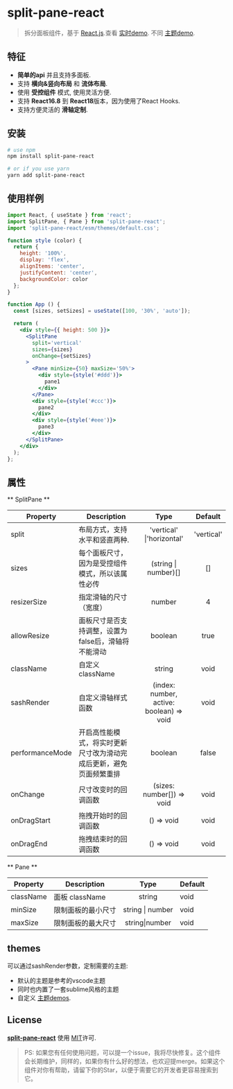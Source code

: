 # split-pane-react
> 拆分面板组件，基于 [React.js](http://reactjs.org).查看 [实时demo](https://yyllff.github.io/split-pane-react/). 不同 [主题demo](https://codesandbox.io/s/split-pane-themes-xmsqtt).

## 特征

- **简单的api** 并且支持多面板.
- 支持 **横向&竖向布局** 和 **流体布局**.
- 使用 **受控组件** 模式, 使用灵活方便.
- 支持 **React16.8** 到 **React18**版本，因为使用了React Hooks.
- 支持方便灵活的 **滑轴定制**.


## 安装

````sh
# use npm
npm install split-pane-react

# or if you use yarn
yarn add split-pane-react
````

## 使用样例

```jsx
import React, { useState } from 'react';
import SplitPane, { Pane } from 'split-pane-react';
import 'split-pane-react/esm/themes/default.css';

function style (color) {
  return {
    height: '100%',
    display: 'flex',
    alignItems: 'center',
    justifyContent: 'center',
    backgroundColor: color
  };
}

function App () {
  const [sizes, setSizes] = useState([100, '30%', 'auto']);

  return (
    <div style={{ height: 500 }}>
      <SplitPane
        split='vertical'
        sizes={sizes}
        onChange={setSizes}
      >
        <Pane minSize={50} maxSize='50%'>
          <div style={style('#ddd')}>
            pane1
          </div>
        </Pane>
        <div style={style('#ccc')}>
          pane2
        </div>
        <div style={style('#eee')}>
          pane3
        </div>
      </SplitPane>
    </div>
  );
};
```

## 属性

** SplitPane **

|    Property    |    Description   |   Type     |  Default     |
| -------------- | ---------------- | :--------: | :----------: |
| split    | 布局方式，支持水平和竖直两种. | 'vertical' \|'horizontal' |'vertical' |
| sizes | 每个面板尺寸，因为是受控组件模式，所以该属性必传| (string \| number)[] |[] |
| resizerSize | 指定滑轴的尺寸（宽度） | number |4 |
| allowResize | 面板尺寸是否支持调整，设置为false后，滑轴将不能滑动 | boolean |true |
| className | 自定义className | string |void |
| sashRender | 自定义滑轴样式函数 | (index: number, active: boolean) => void |void |
| performanceMode | 开启高性能模式，将实时更新尺寸改为滑动完成后更新，避免页面频繁重排 | boolean | false |
| onChange | 尺寸改变时的回调函数 | (sizes: number[]) => void |void |
| onDragStart | 拖拽开始时的回调函数 | () => void |void |
| onDragEnd | 拖拽结束时的回调函数| () => void |void |

** Pane **

|    Property    |    Description   |  Type  | Default |
| ------------------ | ---------------- | :--------: | ------------------ |
| className | 面板 className | string | void |
| minSize | 限制面板的最小尺寸 | string \| number | void |
| maxSize | 限制面板的最大尺寸 | string\|number | void |

## themes

可以通过sashRender参数，定制需要的主题:

- 默认的主题是参考的vscode主题
- 同时也内置了一套sublime风格的主题
- 自定义 [主题demos](https://codesandbox.io/s/split-pane-themes-xmsqtt).


## License

**[split-pane-react](https://github.com/yyllff/split-pane-react)** 使用 [MIT](LICENSE)许可.

> PS: 如果您有任何使用问题，可以提一个issue，我将尽快修复。这个组件会长期维护，同样的，如果你有什么好的想法，也欢迎提merge。如果这个组件对你有帮助，请留下你的Star，以便于需要它的开发者更容易搜索到它。
